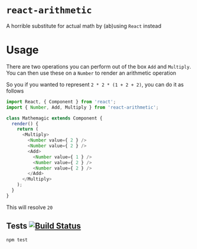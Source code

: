 # `react-arithmetic`

A horrible substitute for actual math by (ab)using `React` instead

# Usage

There are two operations you can perform out of the box `Add` and `Multiply`. You
can then use these on a `Number` to render an arithmetic operation

So you if you wanted to represent `2 * 2 * (1 + 2 + 2)`, you can do it as follows

```js
import React, { Component } from 'react';
import { Number, Add, Multiply } from 'react-arithmetic';

class Mathemagic extends Component {
  render() {
    return (
      <Multiply>
        <Number value={ 2 } />
        <Number value={ 2 } />
        <Add>
          <Number value={ 1 } />
          <Number value={ 2 } />
          <Number value={ 2 } />
        </Add>
      </Multiply>
    );
  }
}
```

This will resolve `20`

## Tests [![Build Status](https://travis-ci.com/SivanMehta/react-calculator.svg?branch=master)](https://travis-ci.com/SivanMehta/react-calculator)

```sh
npm test
```
